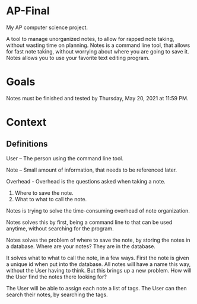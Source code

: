 # AP-Final

My AP computer science project.

A tool to manage unorganized notes, to allow for rapped note taking, without wasting time on planning. Notes is a command line tool, that allows for fast note taking, without worrying about where you are going to save it. Notes allows you to use your favorite text editing program.

# Goals

Notes must be finished and tested by Thursday, May 20, 2021 at 11:59 PM.

# Context

## Definitions

User – The person using the command line tool.

Note – Small amount of information, that needs to be referenced later.

Overhead - Overhead is the questions asked when taking a note.

1. Where to save the note.
2. What to what to call the note.

Notes is trying to solve the time-consuming overhead of note organization.

Notes solves this by first, being a command line to that can be used anytime, without searching for the program.

Notes solves the problem of where to save the note, by storing the notes in a database. Where are your notes? They are in the database.

It solves what to what to call the note, in a few ways. First the note is given a unique id when put into the database. All notes will have a name this way, without the User having to think. But this brings up a new problem. How will the User find the notes there looking for?

The User will be able to assign each note a list of tags. The User can then search their notes, by searching the tags.
